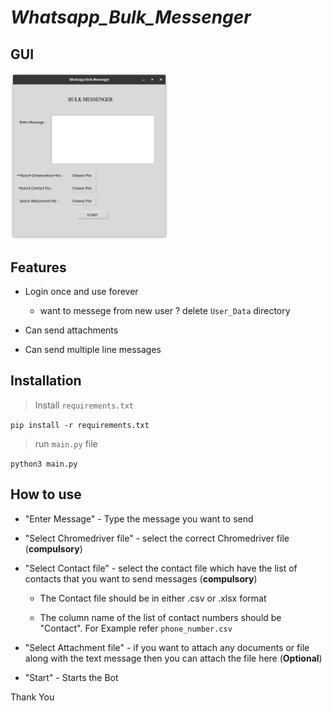 # _**Whatsapp_Bulk_Messenger**_

## **GUI**
<img src="interface.png" width=50% height=50%>

## **Features**

- Login once and use forever
  - want to messege from new user ? delete ```User_Data``` directory 
   
- Can send attachments
- Can send multiple line messages

## Installation

> Install ```requirements.txt```

```pip install -r requirements.txt```

> run ```main.py``` file

```python3 main.py```

## How to use

- "Enter Message" - Type the message you want to send 

- "Select Chromedriver file" - select the correct Chromedriver file (**compulsory**)

- "Select Contact file" - select the contact file which have the list of contacts that you want to send messages (**compulsory**)

    - The Contact file should be in either .csv or .xlsx format
    
    - The column name of the list of contact numbers should be "Contact". For Example refer ```phone_number.csv```
   
-  "Select Attachment file" - if you want to attach any documents or file along with the text message then you can attach the file here (**Optional**)

- "Start" - Starts the Bot


Thank You
